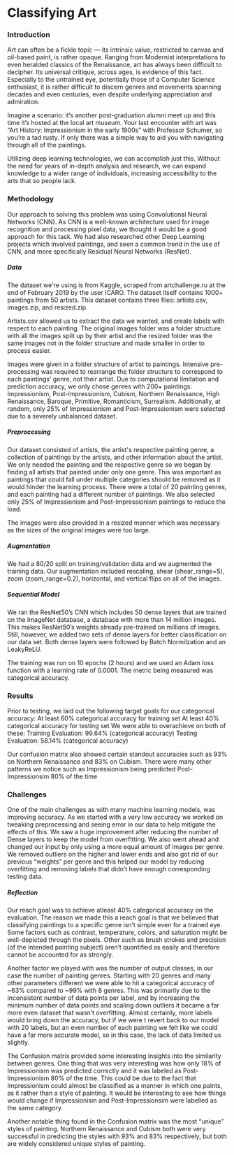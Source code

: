 # Classifying Art

### Introduction

Art can often be a fickle topic — its intrinsic value, restricted to canvas and oil-based paint, is rather opaque. Ranging from Modernist interpretations to even heralded classics of the Renaissance, art has always been difficult to decipher. Its universal critique, across ages, is evidence of this fact. Especially to the untrained eye, potentially those of a Computer Science enthusiast, it is rather difficult to discern genres and movements spanning decades and even centuries, even despite underlying appreciation and admiration.

Imagine a scenario: it’s another post-graduation alumni meet up and this time it’s hosted at the local art museum. Your last encounter with art was “Art History: Impressionism in the early 1900s” with Professor Schumer, so you’re a tad rusty. If only there was a simple way to aid you with navigating through all of the paintings.

Utilizing deep learning technologies, we can accomplish just this. Without the need for years of in-depth analysis and research, we can expand knowledge to a wider range of individuals, increasing accessibility to the arts that so people lack.

### Methodology

Our approach to solving this problem was using Convolutional Neural Networks (CNN). As CNN is a well-known architecture used for image recognition and processing pixel data, we thought it would be a good approach for this task. We had also researched other Deep Learning projects which involved paintings, and seen a common trend in the use of CNN, and more specifically Residual Neural Networks (ResNet). 

##### Data

The dataset we're using is from Kaggle, scraped from artchallenge.ru at the end of February 2019 by the user ICARO. The dataset itself contains 1000+ paintings from 50 artists. This dataset contains three files: artists.csv, images.zip, and resized.zip.

Artists.csv allowed us to extract the data we wanted, and create labels with respect to each painting. The original images folder was a folder structure with all the images split up by their artist and the resized folder was the same images not in the folder structure and made smaller in order to process easier. 

Images were given in a folder structure of artist to paintings. Intensive pre-processing was required to rearrange the folder structure to correspond to each paintings’ genre, not their artist. Due to computational limitation and prediction accuracy, we only chose genres with 200+ paintings: Impressionism, Post-Impressionism, Cubism, Northern Renaissance, High Renaissance, Baroque, Primitive, Romanticism, Surrealism. Additionally, at random, only 25% of Impressionism and Post-Impressionism were selected due to a severely unbalanced dataset.


##### Preprocessing
Our dataset consisted of artists, the artist's respective painting genre, a collection of paintings by the artists, and other information about the artist. We only needed the painting and the respective genre so we began by finding all artists that painted under only one genre. This was important as paintings that could fall under multiple categories should be removed as it would hinder the learning process. There were a total of 20 painting genres, and each painting had a different number of paintings. We also selected only 25% of Impressionism and Post-Impressionism paintings to reduce the load. 

The images were also provided in a resized manner which was necessary as the sizes of the original images were too large. 

##### Augmentation

We had a 80/20 split on training/validation data and we augmented the training data. Our augmentation included rescaling, shear (shear_range=5), zoom (zoom_range=0.2), horizontal, and vertical flips on all of the images. 

##### Sequential Model

We ran the ResNet50’s CNN which includes 50 dense layers that are trained on the ImageNet database, a database with more than 14 million images. This makes ResNet50’s weights already pre-trained on millions of images. Still, however, we added two sets of dense layers for better classification on our data set. Both dense layers were followed by Batch Normilzation and an LeakyReLU. 

The training was run on 10 epochs (2 hours) and we used an Adam loss function with a learning rate of 0.0001. The metric being measured was categorical accuracy. 

### Results 
Prior to testing, we laid out the following target goals for our categorical accuracy:
  At least 60% categorical accuracy for training set
  At least 40% categorical accuracy for testing set
We were able to overachieve on both of these:
  Training Evaluation: 99.64% (categorical accuracy)
  Testing Evaluation: 58.14% (categorical accuracy)

Our confusion matrix also showed certain standout accuracies such as 93% on Northern Renaissance and 83% on Cubism. There were many other patterns we notice such as Impressionism being predicted Post-Impressionsim 80% of the time


### Challenges

One of the main challenges as with many machine learning models, was improving accuracy. As we started with a very low accuracy we worked on tweaking preprocessing and seeing error in our data to help mitigate the effects of this. We saw a huge improvement after reducing the number of Dense layers to keep the model from overfitting. We also went ahead and changed our input by only using a more equal amount of images per genre. We removed outliers on the higher and lower ends and also got rid of our previous “weights” per genre and this helped our model by reducing overfitting and removing labels that didn’t have enough corresponding testing data. 

##### Reflection
Our reach goal was to achieve atleast 40% categorical accuracy on the evaluation. The reason we made this a reach goal is that we believed that classifying paintings to a specific genre isn’t simple even for a trained eye. Some factors such as contrast, temperature, colors, and saturation might be well-depicted through the pixels. Other such as brush strokes and precision (of the intended painting subject) aren’t quantified as easily and therefore cannot be accounted for as strongly. 

Another factor we played with was the number of output classes, in our case the number of painting genres. Starting with 20 genres and many other parameters different we were able to hit a categorical accuracy of ~63% compared to ~99% with 8 genres. This was primarily due to the inconsistent number of data points per label, and by increasing the minimum number of data points and scaling down outliers it became a far more even dataset that wasn’t overfitting. Almost certainly, more labels would bring down the accuracy, but if we were t revert back to our model with 20 labels, but an even number of each painting we felt like we could have a far more accurate model, so in this case, the lack of data limited us slightly. 

The Confusion matrix provided some interesting insights into the similarity between genres. One thing that was very interesting was how only 18% of Impressionism was predicted correctly and it was labeled as Post-Impressionism 80% of the time. This could be due to the fact that Impressionism could almost be classified as a manner in which one paints, as it rather than a style of painting. It would be interesting to see how things would change if Impressionism and Post-Impressionsim were labelled as the same category. 

Another notable thing found in the Confusion matrix was the most “unique” styles of painting. Northern Renaissance and Cubism both were very successful in predicting the styles with 93% and 83% respectively, but both are widely considered unique styles of painting. 
